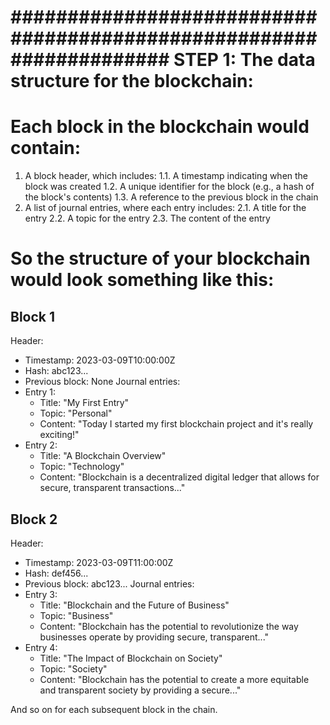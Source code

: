 # #################################################################### STEP 1: The data structure for the blockchain:

# Each block in the blockchain would contain:

1. A block header, which includes:
   1.1. A timestamp indicating when the block was created
   1.2. A unique identifier for the block (e.g., a hash of the block's contents)
   1.3. A reference to the previous block in the chain
2. A list of journal entries, where each entry includes:
   2.1. A title for the entry
   2.2. A topic for the entry
   2.3. The content of the entry

# So the structure of your blockchain would look something like this:

## Block 1

Header:

- Timestamp: 2023-03-09T10:00:00Z
- Hash: abc123...
- Previous block: None
  Journal entries:
- Entry 1:
  - Title: "My First Entry"
  - Topic: "Personal"
  - Content: "Today I started my first blockchain project and it's really exciting!"
- Entry 2:
  - Title: "A Blockchain Overview"
  - Topic: "Technology"
  - Content: "Blockchain is a decentralized digital ledger that allows for secure, transparent transactions..."

## Block 2

Header:

- Timestamp: 2023-03-09T11:00:00Z
- Hash: def456...
- Previous block: abc123...
  Journal entries:
- Entry 3:
  - Title: "Blockchain and the Future of Business"
  - Topic: "Business"
  - Content: "Blockchain has the potential to revolutionize the way businesses operate by providing secure, transparent..."
- Entry 4:
  - Title: "The Impact of Blockchain on Society"
  - Topic: "Society"
  - Content: "Blockchain has the potential to create a more equitable and transparent society by providing a secure..."

And so on for each subsequent block in the chain.
